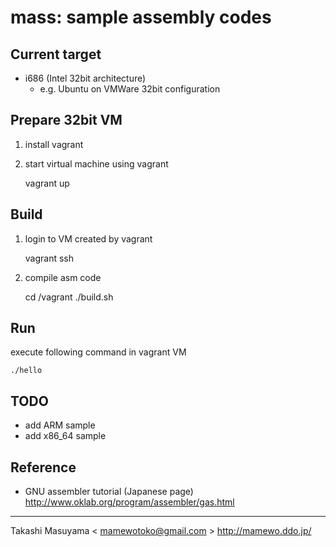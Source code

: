 mass: sample assembly codes
==========================

Current target
--------------

* i686 (Intel 32bit architecture)
    * e.g. Ubuntu on VMWare 32bit configuration

Prepare 32bit VM
-----------------
1. install vagrant
2. start virtual machine using vagrant

    vagrant up

Build
--------------

1. login to VM created by vagrant

    vagrant ssh


2. compile asm code

    cd /vagrant
    ./build.sh

Run
--------------

execute following command in vagrant VM

    ./hello

TODO
-------------

- add ARM sample
- add x86_64 sample

Reference
-------------
- GNU assembler tutorial (Japanese page)
  <http://www.oklab.org/program/assembler/gas.html>

----
Takashi Masuyama < mamewotoko@gmail.com >
http://mamewo.ddo.jp/
